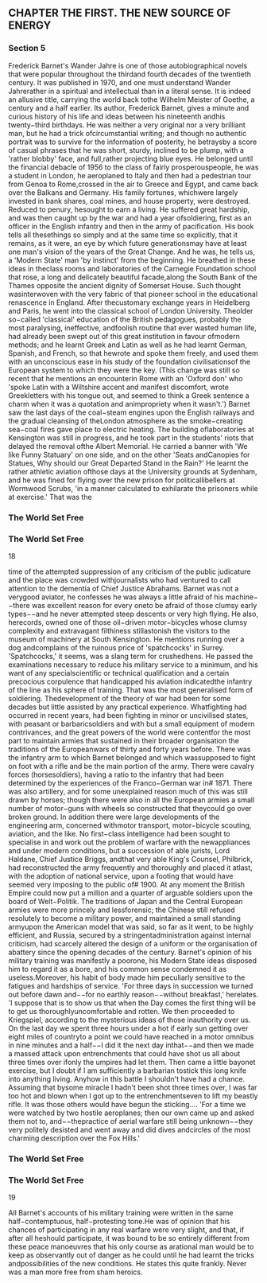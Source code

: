 ## CHAPTER THE FIRST. THE NEW SOURCE OF ENERGY

### Section 5

Frederick Barnet's Wander Jahre is one of those autobiographical novels that were popular throughout the thirdand fourth decades of the twentieth century. It was published in 1970, and one must understand Wander Jahrerather in a spiritual and intellectual than in a literal sense. It is indeed an allusive title, carrying the world back tothe Wilhelm Meister of Goethe, a century and a half earlier.
Its author, Frederick Barnet, gives a minute and curious history of his life and ideas between his nineteenth andhis twenty−third birthdays. He was neither a very original nor a very brilliant man, but he had a trick ofcircumstantial writing; and though no authentic portrait was to survive for the information of posterity, he betraysby a score of casual phrases that he was short, sturdy, inclined to be plump, with a 'rather blobby' face, and full,rather projecting blue eyes. He belonged until the financial debacle of 1956 to the class of fairly prosperouspeople, he was a student in London, he aeroplaned to Italy and then had a pedestrian tour from Genoa to Rome,crossed in the air to Greece and Egypt, and came back over the Balkans and Germany. His family fortunes, whichwere largely invested in bank shares, coal mines, and house property, were destroyed. Reduced to penury, hesought to earn a living. He suffered great hardship, and was then caught up by the war and had a year ofsoldiering, first as an officer in the English infantry and then in the army of pacification. His book tells all thesethings so simply and at the same time so explicitly, that it remains, as it were, an eye by which future generationsmay have at least one man's vision of the years of the Great Change.
And he was, he tells us, a 'Modern State' man 'by instinct' from the beginning. He breathed in these ideas in theclass rooms and laboratories of the Carnegie Foundation school that rose, a long and delicately beautiful facade,along the South Bank of the Thames opposite the ancient dignity of Somerset House. Such thought wasinterwoven with the very fabric of that pioneer school in the educational renascence in England. After thecustomary exchange years in Heidelberg and Paris, he went into the classical school of London University. Theolder so−called 'classical' education of the British pedagogues, probably the most paralysing, ineffective, andfoolish routine that ever wasted human life, had already been swept out of this great institution in favour ofmodern methods; and he learnt Greek and Latin as well as he had learnt German, Spanish, and French, so that hewrote and spoke them freely, and used them with an unconscious ease in his study of the foundation civilisationsof the European system to which they were the key. (This change was still so recent that he mentions an encounterin Rome with an 'Oxford don' who 'spoke Latin with a Wiltshire accent and manifest discomfort, wrote Greekletters with his tongue out, and seemed to think a Greek sentence a charm when it was a quotation and animpropriety when it wasn't.')
Barnet saw the last days of the coal−steam engines upon the English railways and the gradual cleansing of theLondon atmosphere as the smoke−creating sea−coal fires gave place to electric heating. The building oflaboratories at Kensington was still in progress, and he took part in the students' riots that delayed the removal ofthe Albert Memorial. He carried a banner with 'We like Funny Statuary' on one side, and on the other 'Seats andCanopies for Statues, Why should our Great Departed Stand in the Rain?' He learnt the rather athletic aviation ofthose days at the University grounds at Sydenham, and he was fined for flying over the new prison for politicallibellers at Wormwood Scrubs, 'in a manner calculated to exhilarate the prisoners while at exercise.' That was the
### The World Set Free

### The World Set Free
18


time of the attempted suppression of any criticism of the public judicature and the place was crowded withjournalists who had ventured to call attention to the dementia of Chief Justice Abrahams. Barnet was not a verygood aviator, he confesses he was always a little afraid of his machine−−there was excellent reason for every oneto be afraid of those clumsy early types−−and he never attempted steep descents or very high flying. He also, herecords, owned one of those oil−driven motor−bicycles whose clumsy complexity and extravagant filthiness stillastonish the visitors to the museum of machinery at South Kensington. He mentions running over a dog andcomplains of the ruinous price of 'spatchcocks' in Surrey. 'Spatchcocks,' it seems, was a slang term for crushedhens.
He passed the examinations necessary to reduce his military service to a minimum, and his want of any specialscientific or technical qualification and a certain precocious corpulence that handicapped his aviation indicatedthe infantry of the line as his sphere of training. That was the most generalised form of soldiering. Thedevelopment of the theory of war had been for some decades but little assisted by any practical experience. Whatfighting had occurred in recent years, had been fighting in minor or uncivilised states, with peasant or barbaricsoldiers and with but a small equipment of modern contrivances, and the great powers of the world were contentfor the most part to maintain armies that sustained in their broader organisation the traditions of the Europeanwars of thirty and forty years before. There was the infantry arm to which Barnet belonged and which wassupposed to fight on foot with a rifle and be the main portion of the army. There were cavalry forces (horsesoldiers), having a ratio to the infantry that had been determined by the experiences of the Franco−German war in# 1871. There was also artillery, and for some unexplained reason much of this was still drawn by horses; though
there were also in all the European armies a small number of motor−guns with wheels so constructed that theycould go over broken ground. In addition there were large developments of the engineering arm, concerned withmotor transport, motor−bicycle scouting, aviation, and the like.
No first−class intelligence had been sought to specialise in and work out the problem of warfare with the newappliances and under modern conditions, but a succession of able jurists, Lord Haldane, Chief Justice Briggs, andthat very able King's Counsel, Philbrick, had reconstructed the army frequently and thoroughly and placed it atlast, with the adoption of national service, upon a footing that would have seemed very imposing to the public of# 1900. At any moment the British Empire could now put a million and a quarter of arguable soldiers upon the
board of Welt−Politik. The traditions of Japan and the Central European armies were more princely and lessforensic; the Chinese still refused resolutely to become a military power, and maintained a small standing armyupon the American model that was said, so far as it went, to be highly efficient, and Russia, secured by a stringentadministration against internal criticism, had scarcely altered the design of a uniform or the organisation of abattery since the opening decades of the century. Barnet's opinion of his military training was manifestly a poorone, his Modern State ideas disposed him to regard it as a bore, and his common sense condemned it as useless.Moreover, his habit of body made him peculiarly sensitive to the fatigues and hardships of service.
'For three days in succession we turned out before dawn and−−for no earthly reason−−without breakfast,' herelates. 'I suppose that is to show us that when the Day comes the first thing will be to get us thoroughlyuncomfortable and rotten. We then proceeded to Kriegspiel, according to the mysterious ideas of those inauthority over us. On the last day we spent three hours under a hot if early sun getting over eight miles of countryto a point we could have reached in a motor omnibus in nine minutes and a half−−I did it the next day inthat−−and then we made a massed attack upon entrenchments that could have shot us all about three times over ifonly the umpires had let them. Then came a little bayonet exercise, but I doubt if I am sufficiently a barbarian tostick this long knife into anything living. Anyhow in this battle I shouldn't have had a chance. Assuming that bysome miracle I hadn't been shot three times over, I was far too hot and blown when I got up to the entrenchmentseven to lift my beastly rifle. It was those others would have begun the sticking....
'For a time we were watched by two hostile aeroplanes; then our own came up and asked them not to, and−−thepractice of aerial warfare still being unknown−−they very politely desisted and went away and did dives andcircles of the most charming description over the Fox Hills.'
### The World Set Free

### The World Set Free
19


All Barnet's accounts of his military training were written in the same half−contemptuous, half−protesting tone.He was of opinion that his chances of participating in any real warfare were very slight, and that, if after all heshould participate, it was bound to be so entirely different from these peace manoeuvres that his only course as arational man would be to keep as observantly out of danger as he could until he had learnt the tricks andpossibilities of the new conditions. He states this quite frankly. Never was a man more free from sham heroics.